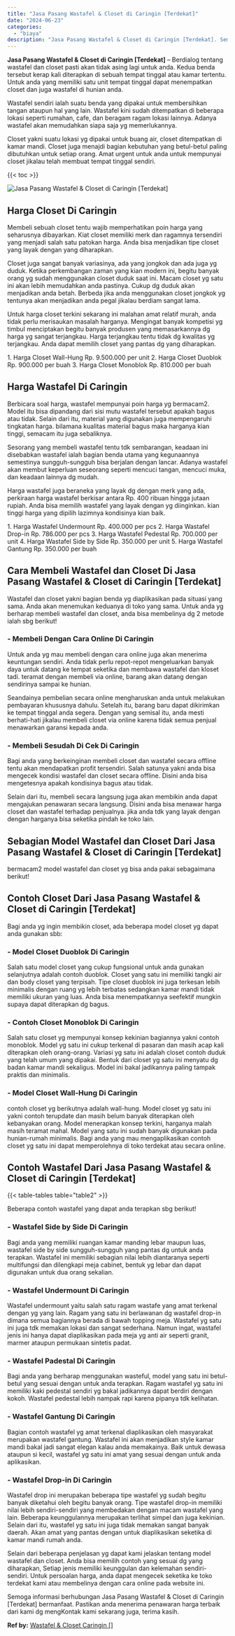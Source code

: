 ```yaml
---
title: "Jasa Pasang Wastafel & Closet di Caringin [Terdekat]"
date: "2024-06-23"
categories: 
  - "biaya"
description: "Jasa Pasang Wastafel & Closet di Caringin [Terdekat]. Semoga informasi berhubungan Jasa Pasang Wastafel & Closet di Caringin [Terdekat] bermanfaat. Pastika..."
---
```


**Jasa Pasang Wastafel & Closet di Caringin \[Terdekat\]** – Berdialog tentang wastafel dan closet pasti akan tidak asing lagi untuk anda. Kedua benda tersebut kerap kali diterapkan di sebuah tempat tinggal atau kamar tertentu. Untuk anda yang memiliki satu unit tempat tinggal dapat menempatkan closet dan juga wastafel di hunian anda.

Wastafel sendiri ialah suatu benda yang dipakai untuk membersihkan tangan ataupun hal yang lain. Wastafel kini sudah ditempatkan di beberapa lokasi seperti rumahan, cafe, dan beragam ragam lokasi lainnya. Adanya wastafel akan memudahkan siapa saja yg memerlukannya.

Closet yakni suatu lokasi yg dipakai untuk buang air, closet ditempatkan di kamar mandi. Closet juga menajdi bagian kebutuhan yang betul-betul paling dibutuhkan untuk setiap orang. Amat urgent untuk anda untuk mempunyai closet jikalau telah membuat tempat tinggal sendiri.

{{< toc >}}

![Jasa Pasang Wastafel & Closet di Caringin [Terdekat]](/images/wastafel-closet-murah64.png)

## Harga Closet Di Caringin

Membeli sebuah closet tentu wajib memperhatikan poin harga yang seharusnya dibayarkan. Kiat closet memiliki merk dan ragamnya tersendiri yang menjadi salah satu patokan harga. Anda bisa menjadikan tipe closet yang layak dengan yang diharapkan.

Closet juga sangat banyak variasinya, ada yang jongkok dan ada juga yg duduk. Ketika perkembangan zaman yang kian modern ini, begitu banyak orang yg sudah menggunakan closet duduk saat ini. Macam closet yg satu ini akan lebih memudahkan anda pastinya. Cukup dg duduk akan menjadikan anda betah. Berbeda jika anda menggunakan closet jongkok yg tentunya akan menjadikan anda pegal jikalau berdiam sangat lama.

Untuk harga closet terkini sekarang ini malahan amat relatif murah, anda tidak perlu merisaukan masalah harganya. Mengingat banyak kompetisi yg timbul menciptakan begitu banyak produsen yang memasarkannya dg harga yg sangat terjangkau. Harga terjangkau tentu tidak dg kwalitas yg terjangkau. Anda dapat memilih closet yang pantas dg yang diharapkan.

1\. Harga Closet Wall-Hung Rp. 9.500.000 per unit 2. Harga Closet Duoblok Rp. 900.000 per buah 3. Harga Closet Monoblok Rp. 810.000 per buah

## Harga Wastafel Di Caringin

Berbicara soal harga, wastafel mempunyai poin harga yg bermacam2. Model itu bisa dipandang dari sisi mutu wastafel tersebut apakah bagus atau tidak. Selain dari itu, material yang digunakan juga mempengaruhi tingkatan harga. bilamana kualitas material bagus maka harganya kian tinggi, semacam itu juga sebaliknya.

Sesorang yang membeli wastafel tentu tdk sembarangan, keadaan ini disebabkan wastafel ialah bagian benda utama yang kegunaannya semestinya sungguh-sungguh bisa berjalan dengan lancar. Adanya wastafel akan membut keperluan seseorang seperti mencuci tangan, mencuci muka, dan keadaan lainnya dg mudah.

Harga wastafel juga beraneka yang layak dg dengan merk yang ada, perkiraan harga wastafel berkisar antara Rp. 400 ribuan hingga jutaan rupiah. Anda bisa memilih wastafel yang layak dengan yg diinginkan. kian tinggi harga yang dipilih lazimnya kondisinya kian baik.

1\. Harga Wastafel Undermount Rp. 400.000 per pcs 2. Harga Wastafel Drop-in Rp. 786.000 per pcs 3. Harga Wastafel Pedestal Rp. 700.000 per unit 4. Harga Wastafel Side by Side Rp. 350.000 per unit 5. Harga Wastafel Gantung Rp. 350.000 per buah

## Cara Membeli Wastafel dan Closet Di Jasa Pasang Wastafel & Closet di Caringin \[Terdekat\]

Wastafel dan closet yakni bagian benda yg diaplikasikan pada situasi yang sama. Anda akan menemukan keduanya di toko yang sama. Untuk anda yg berharap membeli wastafel dan closet, anda bisa membelinya dg 2 metode ialah sbg berikut!

### \- Membeli Dengan Cara Online Di Caringin

Untuk anda yg mau membeli dengan cara online juga akan menerima keuntungan sendiri. Anda tidak perlu repot-repot mengeluarkan banyak daya untuk datang ke tempat seketika dan membawa wastafel dan kloset tadi. teramat dengan membeli via online, barang akan datang dengan sendirinya sampai ke hunian.

Seandainya pembelian secara online mengharuskan anda untuk melakukan pembayaran khususnya dahulu. Setelah itu, barang baru dapat dikirimkan ke tempat tinggal anda segera. Dengan yang semisal itu, anda mesti berhati-hati jikalau membeli closet via online karena tidak semua penjual menawarkan garansi kepada anda.

### \- Membeli Sesudah Di Cek Di Caringin

Bagi anda yang berkeinginan membeli closet dan wastafel secara offline tentu akan mendapatkan profit tersendiri. Salah satunya yakni anda bisa mengecek kondisi wastafel dan closet secara offline. Disini anda bisa mengetesnya apakah kondisinya bagus atau tidak.

Selain dari itu, membeli secara langsung juga akan membikin anda dapat mengajukan penawaran secara langsung. Disini anda bisa menawar harga closet dan wastafel terhadap penjualnya. jika anda tdk yang layak dengan dengan harganya bisa seketika pindah ke toko lain.

## Sebagian Model Wastafel dan Closet Dari Jasa Pasang Wastafel & Closet di Caringin \[Terdekat\]

bermacam2 model wastafel dan closet yg bisa anda pakai sebagaimana berikut!

## Contoh Closet Dari Jasa Pasang Wastafel & Closet di Caringin \[Terdekat\]

Bagi anda yg ingin membikin closet, ada beberapa model closet yg dapat anda gunakan sbb:

### \- Model Closet Duoblok Di Caringin

Salah satu model closet yang cukup fungsional untuk anda gunakan selanjutnya adalah contoh duoblok. Closet yang satu ini memiliki tangki air dan body closet yang terpisah. Tipe closet duoblok ini juga terkesan lebih minimalis dengan ruang yg lebih terbatas sedangkan kamar mandi tidak memiliki ukuran yang luas. Anda bisa menempatkannya seefektif mungkin supaya dapat diterapkan dg bagus.

### \- Contoh Closet Monoblok Di Caringin

Salah satu closet yg mempunyai konsep kekinian bagiannya yakni contoh monoblok. Model yg satu ini cukup terkenal di pasaran dan masih acap kali diterapkan oleh orang-orang. Variasi yg satu ini adalah closet contoh duduk yang telah umum yang dipakai. Bentuk dari closet yg satu ini menyatu dg badan kamar mandi sekaligus. Model ini bakal jadikannya paling tampak praktis dan minimalis.

### \- Model Closet Wall-Hung Di Caringin

contoh closet yg berikutnya adalah wall-hung. Model closet yg satu ini yakni contoh terupdate dan masih belum banyak diterapkan oleh kebanyakan orang. Model menerapkan konsep terkini, harganya malah masih teramat mahal. Model yang satu ini sudah banyak digunakan pada hunian-rumah minimalis. Bagi anda yang mau mengaplikasikan contoh closet yg satu ini dapat memperolehnya di toko terdekat atau secara online.

## Contoh Wastafel Dari Jasa Pasang Wastafel & Closet di Caringin \[Terdekat\]

{{< table-tables table="table2" >}}

Beberapa contoh wastafel yang dapat anda terapkan sbg berikut!

### \- Wastafel Side by Side Di Caringin

Bagi anda yang memiliki ruangan kamar manding lebar maupun luas, wastafel side by side sungguh-sungguh yang pantas dg untuk anda terapkan. Wastafel ini memiliki sebagian nilai lebih diantaranya seperti multifungsi dan dilengkapi meja cabinet, bentuk yg lebar dan dapat digunakan untuk dua orang sekalian.

### \- Wastafel Undermount Di Caringin

Wastafel undermount yaitu salah satu ragam wastafe yang amat terkenal dengan yg yang lain. Ragam yang satu ini berlawanan dg wastafel drop-in dimana semua bagiannya berada di bawah topping meja. Wastafel yg satu ini juga tdk memakan lokasi dan sangat sederhana. Namun ingat, wastafel jenis ini hanya dapat diaplikasikan pada meja yg anti air seperti granit, marmer ataupun permukaan sintetis padat.

### \- Wastafel Padestal Di Caringin

Bagi anda yang berharap menggunakan wasteful, model yang satu ini betul-betul yang sesuai dengan untuk anda terapkan. Ragam wastafel yg satu ini memiliki kaki pedestal sendiri yg bakal jadikannya dapat berdiri dengan kokoh. Wastafel pedestal lebih nampak rapi karena pipanya tdk kelihatan.

### \- Wastafel Gantung Di Caringin

Bagian contoh wastafel yg amat terkenal diaplikasikan oleh masyarakat merupakan wastafel gantung. Wastafel ini akan menjadikan style kamar mandi bakal jadi sangat elegan kalau anda memakainya. Baik untuk dewasa ataupun si kecil, wastafel yg satu ini amat yang sesuai dengan untuk anda aplikasikan.

### \- Wastafel Drop-in Di Caringin

Wastafel drop ini merupakan beberapa tipe wastafel yg sudah begitu banyak diketahui oleh begitu banyak orang. Tipe wastafel drop-in memiliki nilai lebih sendiri-sendiri yang membedakan dengan macam wastafel yang lain. Beberapa keunggulannya merupakan terlihat simpel dan juga kekinian. Selain dari itu, wastafel yg satu ini juga tidak memakan sangat banyak daerah. Akan amat yang pantas dengan untuk diaplikasikan seketika di kamar mandi rumah anda.

Selain dari beberapa penjelasan yg dapat kami jelaskan tentang model wastafel dan closet. Anda bisa memilih contoh yang sesuai dg yang diharapkan, Setiap jenis memiliki keunggulan dan kelemahan sendiri-sendiri. Untuk persoalan harga, anda dapat mengecek seketika ke toko terdekat kami atau membelinya dengan cara online pada website ini.

Semoga informasi berhubungan Jasa Pasang Wastafel & Closet di Caringin \[Terdekat\] bermanfaat. Pastikan anda menerima penawaran harga terbaik dari kami dg mengKontak kami sekarang juga, terima kasih.

**Ref by:** [Wastafel & Closet Caringin []](https://id.wikipedia.org/wiki/Wastafel)
